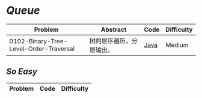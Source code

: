 # *Queue*

|Problem|Abstract|Code|Difficulty|
| --- | --- | --- | --- |
|0102-Binary-Tree-Level-Order-Traversal|树的层序遍历，分层输出。|[Java](../LeetCode/Java/0102-Binary-Tree-Level-Order-Traversal/src)|Medium|

## *So Easy*
|Problem|Code|Difficulty|
| --- | --- | --- |